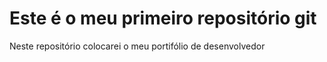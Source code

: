 # Este é o meu primeiro repositório git

Neste repositório colocarei o meu portifólio de desenvolvedor

